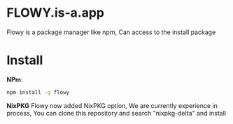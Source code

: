 # FLOWY.is-a.app
Flowy is a package manager like npm, Can access to the install package
# Install
**NPm**:
```bash
npm install -g flowy
```
**NixPKG**
Flowy now added NixPKG option, We are currently experience in process, You can clone this repository and search "nixpkg-delta" and install
